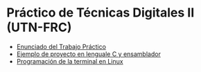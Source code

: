 # Práctico de Técnicas Digitales II (UTN-FRC)

 * [Enunciado del Trabajo Práctico](enunciado-tp.md)
 * [Ejemplo de proyecto en lenguale C y ensamblador](ejemplo-c-asm.md)
 * [Programación de la terminal en Linux](terminales.md)


